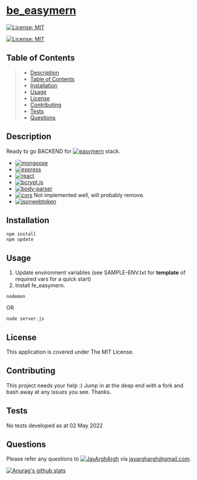 # [be_easymern](https://github.com/easymern/be_easymern)

[![License: MIT](https://img.shields.io/badge/License-MIT-yellow.svg)](https://opensource.org/licenses/MIT)

[![License: MIT](easymern_alt_50.png)](https://opensource.org/licenses/MIT)

## Table of Contents

> - [Description](#Description)
> - [Table of Contents](#Table-of-Contents)
> - [Installation](#Installation)
> - [Usage](#Usage)
> - [License](#License)
> - [Contributing](#Contributing)
> - [Tests](#Tests)
> - [Questions](#Questions)

## Description

Ready to go BACKEND for [![easymern](https://img.shields.io/badge/easymern-brightgreen)](https://github.com/easymern)
stack.

- [![mongoose](https://img.shields.io/badge/Mongoose-blue)](https://getbootstrap.com)
- [![express](https://img.shields.io/badge/Express-blue)](#)
- [![react](https://img.shields.io/badge/React-blue)](#)
- [![bcrypt.js](https://img.shields.io/badge/BCrypt.js-blue)](#)
- [![body-parser](https://img.shields.io/badge/bodyParser-blue)](#)
- [![cors](https://img.shields.io/badge/cors-blue)](#) Not implemented well, will probably remove.
- [![jsonwebtoken](https://img.shields.io/badge/jsonWebToken-blue)](#)

[//]: # "* [view deployed on github](https://jayarghargh.github.io/jrr-react/#/)"

## Installation

```
npm install
npm update
```

## Usage

1. Update environment variables (see SAMPLE-ENV.txt for **template** of required vars for a quick start)
2. Install fe_easymern.

```
nodemon
```

OR

```
node server.js
```

## License

This application is covered under The MIT License.

## Contributing

This project needs your help :) Jump in at the deep end with a fork and bash away at any issues you see. Thanks.

## Tests

No tests developed as at 02 May 2022

## Questions

Please refer any questions to [![JayArghArgh](https://img.shields.io/badge/Dev-JayArghArgh-yellow)](https://github.com/JayArghArgh) via jayarghargh@gmail.com.

[![Anurag's github stats](https://github-readme-stats.vercel.app/api?username=JayArghArgh&theme=solarized-light)](https://github.com/JayArghArgh/github-readme-stats)
